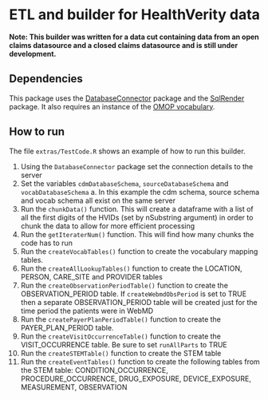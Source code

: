 # ETL and builder for HealthVerity data
**Note: This builder was written for a data cut containing data from an open claims datasource and a closed claims datasource and is still under development.** 

## Dependencies
This package uses the [DatabaseConnector](https://github.com/OHDSI/DatabaseConnector) package and the [SqlRender](https://github.com/OHDSI/SqlRender) package. It also requires an instance of the [OMOP vocabulary](http://athena.ohdsi.org/).

## How to run 
The file `extras/TestCode.R` shows an example of how to run this builder. 

1. Using the `DatabaseConnector` package set the connection details to the server
2. Set the variables `cdmDatabaseSchema`, `sourceDatabaseSchema` and `vocabDatabaseSchema`
  a. In this example the cdm schema, source schema and vocab schema all exist on the same server
3. Run the `chunkData()` function. This will create a dataframe with a list of all the first digits of the HVIDs (set by nSubstring argument) in order to chunk the data to allow for more efficient processing
4. Run the `getIteraterNum()` function. This will find how many chunks the code has to run
5. Run the `createVocabTables()` function to create the vocabulary mapping tables.
6. Run the `createAllLookupTables()` function to create the LOCATION, PERSON, CARE_SITE and PROVIDER tables
7. Run the `createObservationPeriodTable()` function to create the OBSERVATION_PERIOD table. If `createWebmdObsPeriod` is set to TRUE then a separate OBSERVATION_PERIOD table will be created just for the time period the patients were in WebMD
8. Run the `createPayerPlanPeriodTable()` function to create the PAYER_PLAN_PERIOD table.
9. Run the `createVisitOccurrenceTable()` function to create the VISIT_OCCURRENCE table. Be sure to set `runAllParts` to TRUE
10. Run the `createSTEMTable()` function to create the STEM table
11. Run the `createEventTables()` function to create the following tables from the STEM table:
   CONDITION_OCCURRENCE,
   PROCEDURE_OCCURRENCE,
   DRUG_EXPOSURE,
   DEVICE_EXPOSURE,
   MEASUREMENT,
   OBSERVATION
